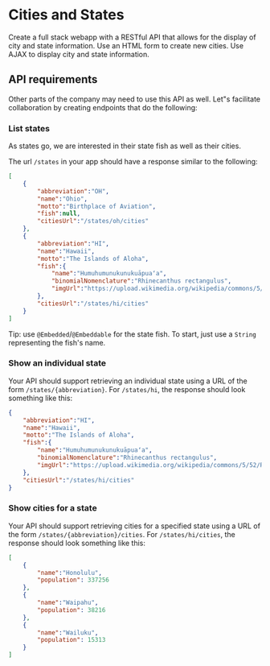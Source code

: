 # Cities and States

Create a full stack webapp with a RESTful API that allows for the display of city and state information. Use an HTML form to create new cities. Use AJAX to display city and state information.

## API requirements

Other parts of the company may need to use this API as well. Let"s facilitate collaboration by creating endpoints that do the following:

### List states

As states go, we are interested in their state fish as well as their cities.

The url `/states` in your app should have a response similar to the following:

```json
[
    {
        "abbreviation":"OH",
        "name":"Ohio",
        "motto":"Birthplace of Aviation",
        "fish":null,
        "citiesUrl":"/states/oh/cities"
    },
    {
        "abbreviation":"HI",
        "name":"Hawaii",
        "motto":"The Islands of Aloha",
        "fish":{
            "name":"Humuhumunukunukuāpuaʻa",
            "binomialNomenclature":"Rhinecanthus rectangulus",
            "imgUrl":"https://upload.wikimedia.org/wikipedia/commons/5/52/Reef_Triggerfish_1.JPG"
        },
        "citiesUrl":"/states/hi/cities"
    }
]
```

Tip: use `@Embedded`/`@Embeddable` for the state fish. To start, just use a `String` representing the fish's name.

### Show an individual state

Your API should support retrieving an individual state using a URL of the form `/states/{abbreviation}`. For `/states/hi`, the response should look something like this:

```json
{
    "abbreviation":"HI",
    "name":"Hawaii",
    "motto":"The Islands of Aloha",
    "fish":{
        "name":"Humuhumunukunukuāpuaʻa",
        "binomialNomenclature":"Rhinecanthus rectangulus",
        "imgUrl":"https://upload.wikimedia.org/wikipedia/commons/5/52/Reef_Triggerfis	h_1.JPG"
    },
    "citiesUrl":"/states/hi/cities"
}
```

### Show cities for a state

Your API should support retrieving cities for a specified state using a URL of the form `/states/{abbreviation}/cities`. For `/states/hi/cities`, the response should look something like this:

```json
[
	{
		"name":"Honolulu",
		"population": 337256
	},
	{
		"name":"Waipahu",
		"population": 38216
	},
	{
		"name":"Wailuku",
		"population": 15313
	}
]
```